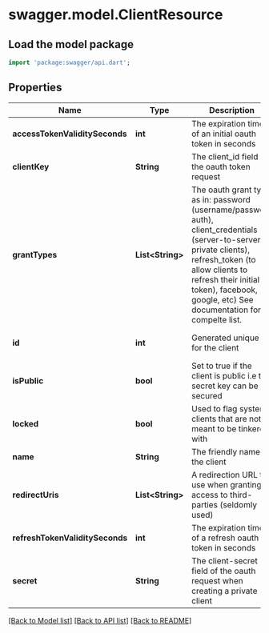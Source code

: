 # swagger.model.ClientResource

## Load the model package
```dart
import 'package:swagger/api.dart';
```

## Properties
Name | Type | Description | Notes
------------ | ------------- | ------------- | -------------
**accessTokenValiditySeconds** | **int** | The expiration time of an initial oauth token in seconds | [optional] [default to null]
**clientKey** | **String** | The client_id field of the oauth token request | [default to null]
**grantTypes** | **List&lt;String&gt;** | The oauth grant type as in: password (username/password auth), client_credentials (server-to-server, private clients), refresh_token (to allow clients to refresh their initial token), facebook, google, etc) See documentation for a compelte list. | [optional] [default to []]
**id** | **int** | Generated unique ID for the client | [optional] [default to null]
**isPublic** | **bool** | Set to true if the client is public i.e the secret key can be secured | [optional] [default to null]
**locked** | **bool** | Used to flag system clients that are not meant to be tinkered with | [optional] [default to null]
**name** | **String** | The friendly name of the client | [default to null]
**redirectUris** | **List&lt;String&gt;** | A redirection URL to use when granting access to third-parties (seldomly used) | [optional] [default to []]
**refreshTokenValiditySeconds** | **int** | The expiration time of a refresh oauth token in seconds | [optional] [default to null]
**secret** | **String** | The client-secret field of the oauth request when creating a private client | [default to null]

[[Back to Model list]](../README.md#documentation-for-models) [[Back to API list]](../README.md#documentation-for-api-endpoints) [[Back to README]](../README.md)


